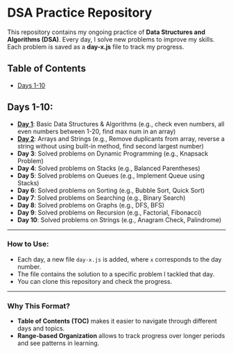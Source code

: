 # DSA Practice Repository

This repository contains my ongoing practice of **Data Structures and Algorithms (DSA)**. Every day, I solve new problems to improve my skills. Each problem is saved as a **day-x.js** file to track my progress.

## Table of Contents

- [Days 1-10](#days-1-10)

## Days 1-10:
- [**Day 1**](./Day-1.js): Basic Data Structures & Algorithms (e.g., check even numbers, all even numbers between 1-20, find max num in an array)
- [**Day 2**](./Day-2.js): Arrays and Strings (e.g., Remove duplicants from array, reverse a string without using built-in method, find second largest number)
- **Day 3**: Solved problems on Dynamic Programming (e.g., Knapsack Problem)
- **Day 4**: Solved problems on Stacks (e.g., Balanced Parentheses)
- **Day 5**: Solved problems on Queues (e.g., Implement Queue using Stacks)
- **Day 6**: Solved problems on Sorting (e.g., Bubble Sort, Quick Sort)
- **Day 7**: Solved problems on Searching (e.g., Binary Search)
- **Day 8**: Solved problems on Graphs (e.g., DFS, BFS)
- **Day 9**: Solved problems on Recursion (e.g., Factorial, Fibonacci)
- **Day 10**: Solved problems on Strings (e.g., Anagram Check, Palindrome)

---

### How to Use:
- Each day, a new file `day-x.js` is added, where `x` corresponds to the day number.
- The file contains the solution to a specific problem I tackled that day.
- You can clone this repository and check the progress.

---

### Why This Format?
- **Table of Contents (TOC)** makes it easier to navigate through different days and topics.
- **Range-based Organization** allows to track progress over longer periods and see patterns in learning.
